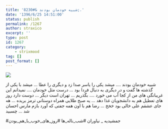 ```yaml
---
title: 'شبیه خودمان بودند &#8230;.'
date: '1396/6/25 14:51:00'
status: publish
permalink: /1267
author: straxico
excerpt: ''
type: post
id: 1267
category:
    - strixmood
tag: []
post_format: []
---
```

![](../../uploads/2015/08/11296823_348773545321130_2018833213_n.jpg)

شبیه خودمان بودند …. میشد یکی را یاسر صدا زد و دیگری را عطا … میشد با یکی از گذشته ها گفت و در دیگری به دنبال فردا بود … درست مثل خودمان …. نمیدانم این غریبانگی های من از کجا آب می خورد …. بگذریم … تهران است دیگر … دوست دارد روز های تعطیل هم به دانشجویان غذا دهد … یه صبح طلایی همراه دوستانی ترمز بریده … هه جای عشقم علی خالی بود خخخ … رضا هم با اون همه جفتی که آورد بازم مارس احسان شد … چسبید

\#جمشیدیه \_ نیاوران #شب\_ناله\_ها #روز\_های\_خوب\_با\_هم\_بودن